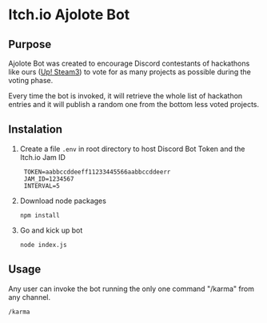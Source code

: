 # Itch.io Ajolote Bot

## Purpose

Ajolote Bot was created to encourage Discord contestants of hackathons like ours ([Up! Steam3](http://upsteam.es "Up! Steam3")) to vote for as many projects as possible during the voting phase.

Every time the bot is invoked, it will retrieve the whole list of hackathon entries and it will publish a random one from the bottom less voted projects.

## Instalation

1. Create a file `.env` in root directory to host Discord Bot Token and the Itch.io Jam ID

        TOKEN=aabbccddeeff11233445566aabbccddeerr
        JAM_ID=1234567
		INTERVAL=5
    
2. Download node packages

	`npm install`
	
4. Go and kick up bot

	`node index.js`

## Usage

Any user can invoke the bot running the only one command  "/karma" from any channel.

	/karma
